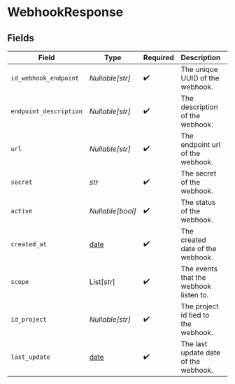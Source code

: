 # WebhookResponse


## Fields

| Field                                                                | Type                                                                 | Required                                                             | Description                                                          | Example                                                              |
| -------------------------------------------------------------------- | -------------------------------------------------------------------- | -------------------------------------------------------------------- | -------------------------------------------------------------------- | -------------------------------------------------------------------- |
| `id_webhook_endpoint`                                                | *Nullable[str]*                                                      | :heavy_check_mark:                                                   | The unique UUID of the webhook.                                      | 801f9ede-c698-4e66-a7fc-48d19eebaa4f                                 |
| `endpoint_description`                                               | *Nullable[str]*                                                      | :heavy_check_mark:                                                   | The description of the webhook.                                      | Webhook to receive connection events                                 |
| `url`                                                                | *Nullable[str]*                                                      | :heavy_check_mark:                                                   | The endpoint url of the webhook.                                     | https://acme.com/webhook_receiver                                    |
| `secret`                                                             | *str*                                                                | :heavy_check_mark:                                                   | The secret of the webhook.                                           | 801f9ede-c698-4e66-a7fc-48d19eebaa4f                                 |
| `active`                                                             | *Nullable[bool]*                                                     | :heavy_check_mark:                                                   | The status of the webhook.                                           | true                                                                 |
| `created_at`                                                         | [date](https://docs.python.org/3/library/datetime.html#date-objects) | :heavy_check_mark:                                                   | The created date of the webhook.                                     | 2024-10-01T12:00:00Z                                                 |
| `scope`                                                              | List[*str*]                                                          | :heavy_check_mark:                                                   | The events that the webhook listen to.                               | [<br/>"connection.created"<br/>]                                     |
| `id_project`                                                         | *Nullable[str]*                                                      | :heavy_check_mark:                                                   | The project id tied to the webhook.                                  | 801f9ede-c698-4e66-a7fc-48d19eebaa4f                                 |
| `last_update`                                                        | [date](https://docs.python.org/3/library/datetime.html#date-objects) | :heavy_check_mark:                                                   | The last update date of the webhook.                                 | 2024-10-01T12:00:00Z                                                 |